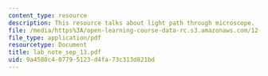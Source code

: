```yaml
---
content_type: resource
description: This resource talks about light path through microscope.
file: /media/https%3A/open-learning-course-data-rc.s3.amazonaws.com/12-109-petrology-fall-2005/9a4580c407795123d4fa73c313d821bd_lab_note_sep_13.pdf
file_type: application/pdf
resourcetype: Document
title: lab_note_sep_13.pdf
uid: 9a4580c4-0779-5123-d4fa-73c313d821bd
---
```

